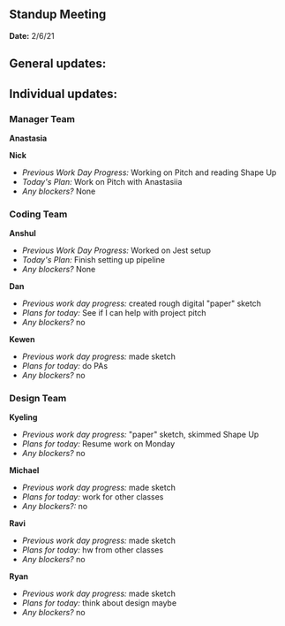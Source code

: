 ## Standup Meeting  
**Date:**  2/6/21

## General updates: 
 

## Individual updates:  

### Manager Team  
**Anastasia**  
 
**Nick**  
+ *Previous Work Day Progress:* Working on Pitch and reading Shape Up
+ *Today's Plan:* Work on Pitch with Anastasiia
+ *Any blockers?* None

### Coding Team  

**Anshul**  
+ *Previous Work Day Progress:* Worked on Jest setup
+ *Today's Plan:* Finish setting up pipeline
+ *Any blockers?* None

**Dan**  
+ *Previous work day progress:* created rough digital "paper" sketch
+ *Plans for today:* See if I can help with project pitch
+ *Any blockers?* no

**Kewen**  
+ *Previous work day progress:* made sketch
+ *Plans for today:* do PAs
+ *Any blockers?* no

### Design Team  

**Kyeling**  
+ *Previous work day progress:* "paper" sketch, skimmed Shape Up
+ *Plans for today:* Resume work on Monday
+ *Any blockers?* no

**Michael**  
+ *Previous work day progress:* made sketch
+ *Plans for today:* work for other classes
+ *Any blockers?:* no

**Ravi**  
+ *Previous work day progress:* made sketch
+ *Plans for today:* hw from other classes
+ *Any blockers?* no

**Ryan**  
+ *Previous work day progress:* made sketch
+ *Plans for today:* think about design maybe
+ *Any blockers?* no
